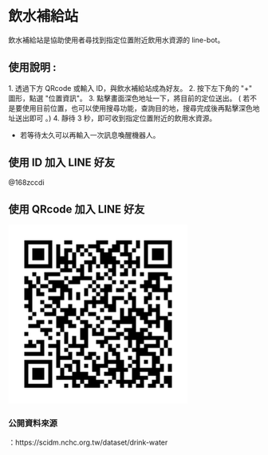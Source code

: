 <h1>飲水補給站</h1>

飲水補給站是協助使用者尋找到指定位置附近飲用水資源的 line-bot。

<h2>使用說明 :</h2>
1. 透過下方 QRcode 或輸入 ID，與飲水補給站成為好友。
2. 按下左下角的 "+" 圖形，點選 "位置資訊"。
3. 點擊畫面深色地址一下，將目前的定位送出。 ( 若不是要使用目前位置，也可以使用搜尋功能，查詢目的地，搜尋完成後再點擊深色地址送出即可 。)
4. 靜待 3 秒，即可收到指定位置附近的飲用水資源。

- 若等待太久可以再輸入一次訊息喚醒機器人。

<h2>使用 ID 加入 LINE 好友</h2>
@168zccdi

<h2>使用 QRcode 加入 LINE 好友</h2>

![image](https://github.com/galinhs/linebotrepo/blob/master/168zccdi.png)

<h3>公開資料來源</h3>：https://scidm.nchc.org.tw/dataset/drink-water
